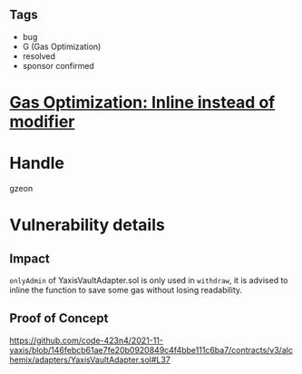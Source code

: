 ## Tags

- bug
- G (Gas Optimization)
- resolved
- sponsor confirmed

# [Gas Optimization: Inline instead of modifier](https://github.com/code-423n4/2021-11-yaxis-findings/issues/72) 

# Handle

gzeon


# Vulnerability details

## Impact
`onlyAdmin` of YaxisVaultAdapter.sol is only used in `withdraw`, it is advised to inline the function to save some gas without losing readability. 

## Proof of Concept
https://github.com/code-423n4/2021-11-yaxis/blob/146febcb61ae7fe20b0920849c4f4bbe111c6ba7/contracts/v3/alchemix/adapters/YaxisVaultAdapter.sol#L37


